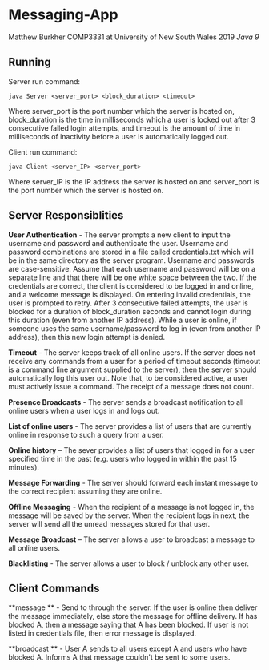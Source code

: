 # Messaging-App
Matthew Burkher
COMP3331 at University of New South Wales 2019
*Java 9*

## Running
Server run command:

	java Server <server_port> <block_duration> <timeout>
Where server_port is the port number which the server is hosted on, block_duration is the time in milliseconds which a user is locked out after 3 consecutive failed login attempts, and timeout is the amount of time in milliseconds of inactivity before a user is automatically logged out.
  
Client run command:

 	java Client <server_IP> <server_port>
Where server_IP is the IP address the server is hosted on and server_port is the port number which the server is hosted on.

## Server Responsiblities

**User Authentication** - The server prompts a new client to input the username and password and authenticate the user. Username and password combinations are stored in a file called credentials.txt which will be in the same directory as the server program. Username and passwords are case-sensitive. Assume that each username and password will be on a separate line and that there will be one white space between the two. If the credentials are correct, the client is considered to be logged in and online, and a welcome message is displayed. On entering invalid credentials, the user is prompted to retry. After 3 consecutive failed attempts, the user is blocked for a duration of block_duration seconds and cannot login during this duration (even from another IP address). While a user is online, if someone uses the same username/password to log in (even from another IP address), then this new login attempt is denied.

**Timeout** - The server keeps track of all online users. If the server does not receive any commands from a user for a period of timeout seconds (timeout is a command line argument supplied to the server), then the server should automatically log this user out. Note that, to be considered active, a user must actively issue a command. The receipt of a message does not count.

**Presence Broadcasts** - The server sends a broadcast notification to all online users when a user logs in and logs out. 

**List of online users** - The server provides a list of users that are currently online in response to such a query from a user.

**Online history** – The sever provides a list of users that logged in for a user specified time in the past (e.g. users who logged in within the past 15 minutes).

**Message Forwarding** - The server should forward each instant message to the correct recipient assuming they are online.

**Offline Messaging** - When the recipient of a message is not logged in, the message will be saved by the server. When the recipient logs in next, the server will send all the unread messages stored for that user.

**Message Broadcast** – The server allows a user to broadcast a message to all online users.

**Blacklisting** - The server allows a user to block / unblock any other user.

## Client Commands

**message <user> <message> ** - Send <message> to <user> through the server. If the user is online then deliver the message immediately, else store the message for offline delivery. If <user> has blocked A, then a message saying that A has been blocked. If user is not listed in credentials file, then error message is displayed.
	
**broadcast <message> ** - User A sends <message> to all users except A and users who have blocked A. Informs A that message couldn't be sent to some users.
	
